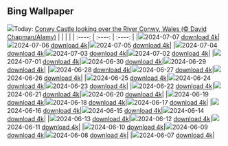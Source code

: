 ## Bing Wallpaper
![](./wallpaper/2024-07-07.jpg)Today: [Conwy Castle looking over the River Conwy, Wales (© David Chapman/Alamy)](./wallpaper/2024-07-07.jpg)
|      |      |      |
| :----: | :----: | :----: |
|![](./wallpaper/2024-07-07_sm.jpg)2024-07-07 [download 4k](./wallpaper/2024-07-07.jpg)|![](./wallpaper/2024-07-06_sm.jpg)2024-07-06 [download 4k](./wallpaper/2024-07-06.jpg)|![](./wallpaper/2024-07-05_sm.jpg)2024-07-05 [download 4k](./wallpaper/2024-07-05.jpg)|
|![](./wallpaper/2024-07-04_sm.jpg)2024-07-04 [download 4k](./wallpaper/2024-07-04.jpg)|![](./wallpaper/2024-07-03_sm.jpg)2024-07-03 [download 4k](./wallpaper/2024-07-03.jpg)|![](./wallpaper/2024-07-02_sm.jpg)2024-07-02 [download 4k](./wallpaper/2024-07-02.jpg)|
|![](./wallpaper/2024-07-01_sm.jpg)2024-07-01 [download 4k](./wallpaper/2024-07-01.jpg)|![](./wallpaper/2024-06-30_sm.jpg)2024-06-30 [download 4k](./wallpaper/2024-06-30.jpg)|![](./wallpaper/2024-06-29_sm.jpg)2024-06-29 [download 4k](./wallpaper/2024-06-29.jpg)|
|![](./wallpaper/2024-06-28_sm.jpg)2024-06-28 [download 4k](./wallpaper/2024-06-28.jpg)|![](./wallpaper/2024-06-27_sm.jpg)2024-06-27 [download 4k](./wallpaper/2024-06-27.jpg)|![](./wallpaper/2024-06-26_sm.jpg)2024-06-26 [download 4k](./wallpaper/2024-06-26.jpg)|
|![](./wallpaper/2024-06-25_sm.jpg)2024-06-25 [download 4k](./wallpaper/2024-06-25.jpg)|![](./wallpaper/2024-06-24_sm.jpg)2024-06-24 [download 4k](./wallpaper/2024-06-24.jpg)|![](./wallpaper/2024-06-23_sm.jpg)2024-06-23 [download 4k](./wallpaper/2024-06-23.jpg)|
|![](./wallpaper/2024-06-22_sm.jpg)2024-06-22 [download 4k](./wallpaper/2024-06-22.jpg)|![](./wallpaper/2024-06-21_sm.jpg)2024-06-21 [download 4k](./wallpaper/2024-06-21.jpg)|![](./wallpaper/2024-06-20_sm.jpg)2024-06-20 [download 4k](./wallpaper/2024-06-20.jpg)|
|![](./wallpaper/2024-06-19_sm.jpg)2024-06-19 [download 4k](./wallpaper/2024-06-19.jpg)|![](./wallpaper/2024-06-18_sm.jpg)2024-06-18 [download 4k](./wallpaper/2024-06-18.jpg)|![](./wallpaper/2024-06-17_sm.jpg)2024-06-17 [download 4k](./wallpaper/2024-06-17.jpg)|
|![](./wallpaper/2024-06-16_sm.jpg)2024-06-16 [download 4k](./wallpaper/2024-06-16.jpg)|![](./wallpaper/2024-06-15_sm.jpg)2024-06-15 [download 4k](./wallpaper/2024-06-15.jpg)|![](./wallpaper/2024-06-14_sm.jpg)2024-06-14 [download 4k](./wallpaper/2024-06-14.jpg)|
|![](./wallpaper/2024-06-13_sm.jpg)2024-06-13 [download 4k](./wallpaper/2024-06-13.jpg)|![](./wallpaper/2024-06-12_sm.jpg)2024-06-12 [download 4k](./wallpaper/2024-06-12.jpg)|![](./wallpaper/2024-06-11_sm.jpg)2024-06-11 [download 4k](./wallpaper/2024-06-11.jpg)|
|![](./wallpaper/2024-06-10_sm.jpg)2024-06-10 [download 4k](./wallpaper/2024-06-10.jpg)|![](./wallpaper/2024-06-09_sm.jpg)2024-06-09 [download 4k](./wallpaper/2024-06-09.jpg)|![](./wallpaper/2024-06-08_sm.jpg)2024-06-08 [download 4k](./wallpaper/2024-06-08.jpg)|
|![](./wallpaper/2024-06-07_sm.jpg)2024-06-07 [download 4k](./wallpaper/2024-06-07.jpg)|